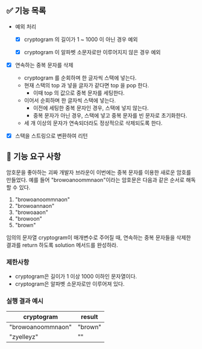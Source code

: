 ## ✅ 기능 목록

- 예외 처리
    - [x] cryptogram 의 길이가 1 ~ 1000 이 아닌 경우 예외
    - [x] cryptogram 이 알파벳 소문자로만 이루어지지 않은 경우 예외


- [x] 연속하는 중복 문자를 삭제
    - cryptogram 를 순회하며 한 글자씩 스택에 넣는다.
    - 현재 스택의 top 과 넣을 글자가 같다면 top 을 pop 한다.
        - 이때 top 의 값으로 중복 문자를 세팅한다.
    - 이어서 순회하며 한 글자씩 스택에 넣는다.
        - 이전에 세팅한 중복 문자인 경우, 스택에 넣지 않는다.
        - 중복 문자가 아닌 경우, 스택에 넣고 중복 문자를 빈 문자로 초기화한다.
    - 세 개 이상의 문자가 연속되더라도 정상적으로 삭제되도록 한다.

- [x] 스택을 스트링으로 변환하여 리턴

## 🚀 기능 요구 사항

암호문을 좋아하는 괴짜 개발자 브라운이 이번에는 중복 문자를 이용한 새로운 암호를 만들었다. 예를 들어 "browoanoommnaon"이라는 암호문은 다음과 같은 순서로 해독할 수 있다.

1. "browoanoommnaon"
2. "browoannaon"
3. "browoaaon"
4. "browoon"
5. "brown"

임의의 문자열 cryptogram이 매개변수로 주어질 때, 연속하는 중복 문자들을 삭제한 결과를 return 하도록 solution 메서드를 완성하라.

### 제한사항

- cryptogram은 길이가 1 이상 1000 이하인 문자열이다.
- cryptogram은 알파벳 소문자로만 이루어져 있다.

### 실행 결과 예시

| cryptogram | result |
| --- | --- |
| "browoanoommnaon" | "brown" |
| "zyelleyz" | "" |
